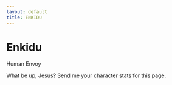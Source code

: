 ```yaml
---
layout: default
title: ENKIDU
---
```

# Enkidu
Human Envoy

What be up, Jesus? Send me your character stats for this page.
